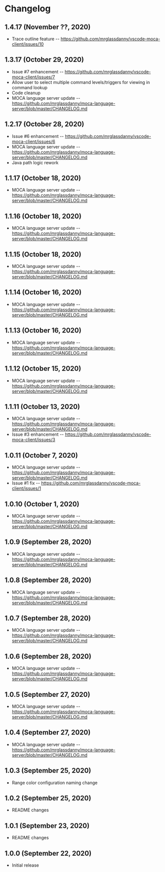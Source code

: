 # Changelog

## 1.4.17 (November ??, 2020)
* Trace outline feature -- https://github.com/mrglassdanny/vscode-moca-client/issues/10

## 1.3.17 (October 29, 2020)
* Issue #7 enhancement -- https://github.com/mrglassdanny/vscode-moca-client/issues/7
* Allow user to select multiple command levels/triggers for viewing in command lookup
* Code cleanup
* MOCA language server update -- https://github.com/mrglassdanny/moca-language-server/blob/master/CHANGELOG.md

## 1.2.17 (October 28, 2020)
* Issue #6 enhancement -- https://github.com/mrglassdanny/vscode-moca-client/issues/6
* MOCA language server update -- https://github.com/mrglassdanny/moca-language-server/blob/master/CHANGELOG.md
* Java path logic rework

## 1.1.17 (October 18, 2020)
* MOCA language server update -- https://github.com/mrglassdanny/moca-language-server/blob/master/CHANGELOG.md

## 1.1.16 (October 18, 2020)
* MOCA language server update -- https://github.com/mrglassdanny/moca-language-server/blob/master/CHANGELOG.md

## 1.1.15 (October 18, 2020)
* MOCA language server update -- https://github.com/mrglassdanny/moca-language-server/blob/master/CHANGELOG.md

## 1.1.14 (October 16, 2020)
* MOCA language server update -- https://github.com/mrglassdanny/moca-language-server/blob/master/CHANGELOG.md

## 1.1.13 (October 16, 2020)
* MOCA language server update -- https://github.com/mrglassdanny/moca-language-server/blob/master/CHANGELOG.md

## 1.1.12 (October 15, 2020)
* MOCA language server update -- https://github.com/mrglassdanny/moca-language-server/blob/master/CHANGELOG.md

## 1.1.11 (October 13, 2020)
* MOCA language server update -- https://github.com/mrglassdanny/moca-language-server/blob/master/CHANGELOG.md
* Issue #3 enhancement -- https://github.com/mrglassdanny/vscode-moca-client/issues/3

## 1.0.11 (October 7, 2020)
* MOCA language server update -- https://github.com/mrglassdanny/moca-language-server/blob/master/CHANGELOG.md
* Issue #1 fix -- https://github.com/mrglassdanny/vscode-moca-client/issues/1

## 1.0.10 (October 1, 2020)
* MOCA language server update -- https://github.com/mrglassdanny/moca-language-server/blob/master/CHANGELOG.md

## 1.0.9 (September 28, 2020)
* MOCA language server update -- https://github.com/mrglassdanny/moca-language-server/blob/master/CHANGELOG.md

## 1.0.8 (September 28, 2020)
* MOCA language server update -- https://github.com/mrglassdanny/moca-language-server/blob/master/CHANGELOG.md

## 1.0.7 (September 28, 2020)
* MOCA language server update -- https://github.com/mrglassdanny/moca-language-server/blob/master/CHANGELOG.md

## 1.0.6 (September 28, 2020)
* MOCA language server update -- https://github.com/mrglassdanny/moca-language-server/blob/master/CHANGELOG.md

## 1.0.5 (September 27, 2020)
* MOCA language server update -- https://github.com/mrglassdanny/moca-language-server/blob/master/CHANGELOG.md

## 1.0.4 (September 27, 2020)
* MOCA language server update -- https://github.com/mrglassdanny/moca-language-server/blob/master/CHANGELOG.md

## 1.0.3 (September 25, 2020)
* Range color configuration naming change

## 1.0.2 (September 25, 2020)
* README changes

## 1.0.1 (September 23, 2020)
* README changes

## 1.0.0 (September 22, 2020)
* Initial release
